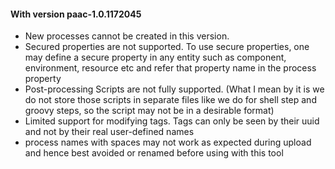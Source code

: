 #### With version paac-1.0.1172045

* New processes cannot be created in this version.
* Secured properties are not supported. To use secure properties, one may define a secure property in any entity such as component, environment, resource etc and refer that property name in the process property
* Post-processing Scripts are not fully supported. (What I mean by it is we do not store those scripts in separate files like we do for shell step and groovy steps, so the script may not be in a desirable format)
* Limited support for modifying tags. Tags can only be seen by their uuid and not by their real user-defined names
* process names with spaces may not work as expected during upload and hence best avoided or renamed before using with this tool 

